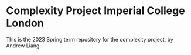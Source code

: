# Complexity Project Imperial College London

This is the 2023 Spring term repository for the complexity project, by Andrew Liang.